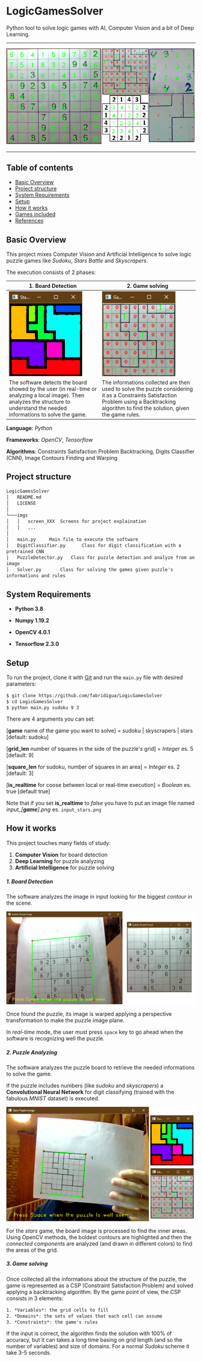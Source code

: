 # LogicGamesSolver
 Python tool to solve logic games with AI, Computer Vision and a bit of Deep Learning. 

----------------

<img src="imgs/screen_boards_solved.png" alt="Scre" style="zoom:100%;" />

------

## Table of contents

* [Basic Overview](#basic-overview)
* [Project structure](#project-structure)
* [System Requirements](#system-requirements)
* [Setup](#setup)
* [How it works](#how-it-works)
* [Games included](#games-included)
* [References](#references)

## Basic Overview

This project mixes Computer Vision and Artificial Intelligence to solve logic puzzle games like *Sudoku*, *Stars Battle* and *Skyscrapers*.

The execution consists of 2 phases:

| 1. Board Detection                                           | 2. Game solving                                              |
| ------------------------------------------------------------ | ------------------------------------------------------------ |
| <img src="imgs/screen_stars_board_found.png" style="zoom:100%;" /> | <img src="imgs/screen_stars_board_solved.png" style="zoom:100%;" /> |
| The software detects the board showed by the user (in real-time or analyzing a local image). Then analyzes the structure to understand the needed informations to solve the game. | The informations collected are then used to solve the puzzle considering it as a Constraints Satisfaction Problem using a Backtracking algorithm to find the solution, given the game rules. |

**Language**: *Python*

**Frameworks**: *OpenCV*, *Tensorflow*

**Algorithms**: Constraints Satisfaction Problem Backtracking, Digits Classifier (CNN), Image Contours Finding and Warping 

## Project structure

```
LogicGamesSolver
│   README.md
│   LICENSE
│
└───imgs
│   │   screen_XXX	Screens for project explaination
│   │   ...
│	
│   main.py		Main file to execute the software
│   DigitClassifier.py		Class for digit classification with a pretrained CNN			
│   PuzzleDetector.py	Class for puzzle detection and analyze from an image
│   Solver.py		Class for solving the games given puzzle's informations and rules 		
```

## System Requirements

- **Python 3.8**

- **Numpy 1.19.2**

- **OpenCV 4.0.1**

- **Tensorflow 2.3.0**

  

## Setup

To run the project, clone it with [Git] and run the `main.py` file with desired parameters:

[Git]: https://git-scm.com/downloads	"Git download page"

```
$ git clone https://github.com/fabridigua/LogicGamesSolver
$ cd LogicGamesSolver
$ python main.py sudoku 9 3
```

There are 4 arguments you can set: 

[**game** name of the game you want to solve] = sudoku | skyscrapers | stars [default: sudoku]

[**grid_len** number of squares in the side of the puzzle's grid] = *Integer* es. 5 [default: 9]

[**square_len** for sudoku, number of squares in an area] = *Integer* es. 2 [default: 3]

[**is_realtime** for coose between local or real-time execution] = *Boolean* es. true [default true]

Note that if you set **is_realtime** to *false* you have to put an image file named *input_[**game**]*.*png* es. `input_stars.png` 

## How it works

This project touches many fields of study:

1. **Computer Vision** for board detection 
2. **Deep Learning** for puzzle analyzing
3. **Artificial Intelligence** for puzzle solving

##### 1. Board Detection

The software analyzes the image in input looking for the biggest *contour* in the scene.

<img src="imgs\screen_sudoku_realtime_detection.png" style="zoom:80%;" />

Once found the puzzle, its image is warped applying a perspective transformation to make the puzzle image plane.

In *real-time* mode,  the user must press `space` key to go ahead when the software is recognizing well the puzzle.

##### 2. Puzzle Analyzing 

The software analyzes the puzzle board to retrieve the needed informations to solve the game.

If the puzzle includes numbers (like *sudoku* and *skyscrapers*) a **Convolutional Neural Network** for digit classifying (trained with the fabulous *MNIST* dataset) is executed.

<img src="imgs\screen_stars_realtime_analyzing.png" style="zoom:100%;" />

For the *stars* game, the board image is processed to find the inner areas. Using OpenCV methods, the boldest contours are highlighted and then the *connected components* are analyzed (and drawn in different colors) to find the areas of the grid.

##### 3. Game solving

Once collected all the informations about the structure of the puzzle, the game is represented as a CSP (Constraint Satisfaction Problem) and solved applying a backtracking algorithm. By the game point of view, the CSP consists in 3 elements:

	1. *Variables*: the grid cells to fill
 	2. *Domains*: the sets of values that each cell can assume
 	3. *Constraints*: the game's rules

If the input is correct, the algorithm finds the solution with 100% of accuracy, but it can takes a long time basing on grid length (and so the number of variables) and size of domains. For a normal *Sudoku* scheme it take 3-5 seconds.